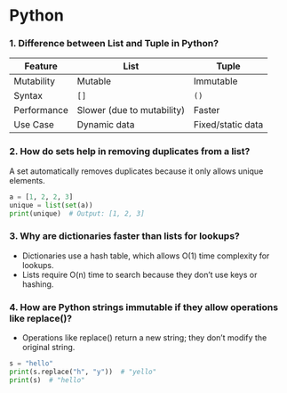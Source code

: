 # Python

### 1. Difference between List and Tuple in Python?
| Feature     | List                       | Tuple             |
| ----------- | -------------------------- | ----------------- |
| Mutability  | Mutable                    | Immutable         |
| Syntax      | `[]`                       | `()`              |
| Performance | Slower (due to mutability) | Faster            |
| Use Case    | Dynamic data               | Fixed/static data |  


### 2. How do sets help in removing duplicates from a list?
A set automatically removes duplicates because it only allows unique elements.  
```python
a = [1, 2, 2, 3]
unique = list(set(a))
print(unique)  # Output: [1, 2, 3]
```

### 3. Why are dictionaries faster than lists for lookups?
- Dictionaries use a hash table, which allows O(1) time complexity for lookups.
- Lists require O(n) time to search because they don’t use keys or hashing.

### 4. How are Python strings immutable if they allow operations like replace()?
- Operations like replace() return a new string; they don’t modify the original string.
```python
s = "hello"
print(s.replace("h", "y"))  # "yello"
print(s)  # "hello"
```




